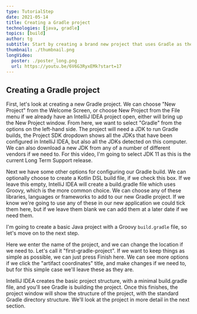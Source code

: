 ```yaml
---
type: TutorialStep
date: 2021-05-14
title: Creating a Gradle project
technologies: [java, gradle]
topics: [build]
author: tg
subtitle: Start by creating a brand new project that uses Gradle as the build tool.
thumbnail: ./thumbnail.png
longVideo:
  poster: ./poster_long.png
  url: https://youtu.be/6V6G3RyxEMk?start=17
---
```


## Creating a Gradle project
First, let's look at creating a new Gradle project. We can choose "New Project" from the Welcome Screen, or choose New Project from the File menu if we already have an IntelliJ IDEA project open, either will bring up the New Project window. From here, we want to select "Gradle" from the options on the left-hand side. The project will need a JDK to run Gradle builds, the Project SDK dropdown shows all the JDKs that have been configured in IntelliJ IDEA, but also all the JDKs detected on this computer. We can also download a new JDK from any of a number of different vendors if we need to. For this video, I'm going to select JDK 11 as this is the current Long Term Support release.

Next we have some other options for configuring our Gradle build. We can optionally choose to create a Kotlin DSL build file, if we check this box. If we leave this empty, IntelliJ IDEA will create a build.gradle file which uses Groovy, which is the more common choice. We can choose any of these libraries, languages or frameworks to add to our new Gradle project. If we know we're going to use any of these in our new application we could tick them here, but if we leave them blank we can add them at a later date if we need them.

I'm going to create a basic Java project with a Groovy `build.gradle` file, so let's move on to the next step.

Here we enter the name of the project, and we can change the location if we need to. Let's call it "first-gradle-project". If we want to keep things as simple as possible, we can just press Finish here. We can see more options if we click the "artifact coordinates" title, and make changes if we need to, but for this simple case we'll leave these as they are.

IntelliJ IDEA creates the basic project structure, with a minimal build.gradle file, and you'll see Gradle is building the project. Once this finishes, the project window will show the structure of the project, with the standard Gradle directory structure. We'll look at the project in more detail in the next section.

